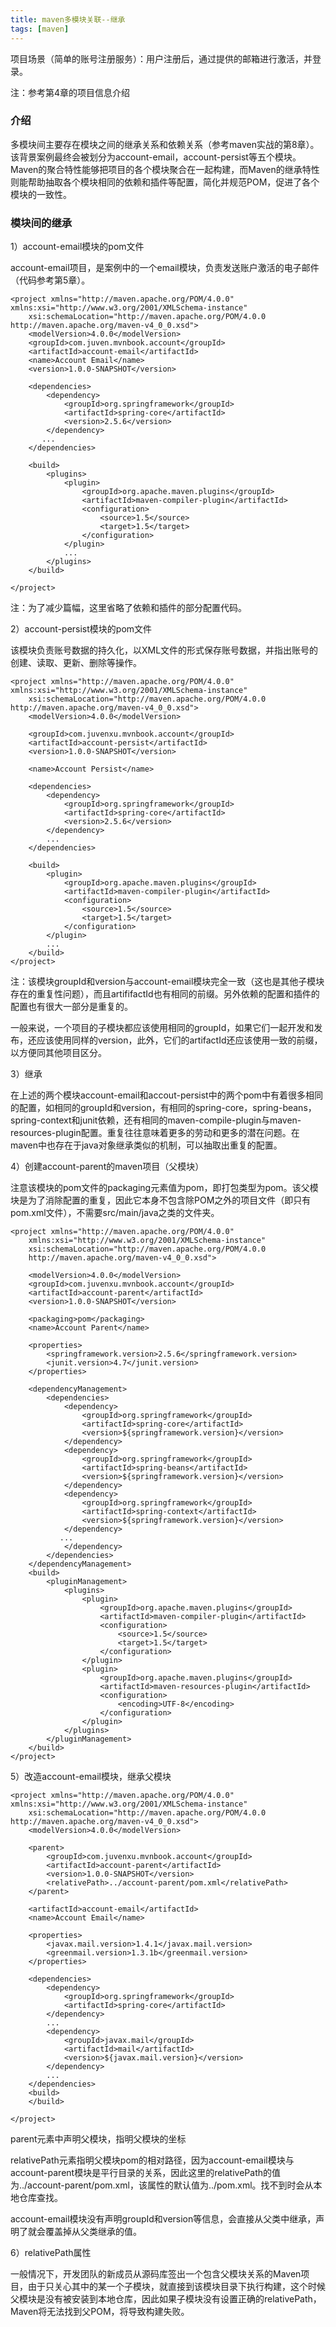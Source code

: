 ```yaml
---
title: maven多模块关联--继承
tags: [maven]
---
```


项目场景（简单的账号注册服务）：用户注册后，通过提供的邮箱进行激活，并登录。

注：参考第4章的项目信息介绍

### 介绍

多模块间主要存在模块之间的继承关系和依赖关系（参考maven实战的第8章）。该背景案例最终会被划分为account-email，account-persist等五个模块。Maven的聚合特性能够把项目的各个模块聚合在一起构建，而Maven的继承特性则能帮助抽取各个模块相同的依赖和插件等配置，简化并规范POM，促进了各个模块的一致性。

### 模块间的继承

1）account-email模块的pom文件

account-email项目，是案例中的一个email模块，负责发送账户激活的电子邮件（代码参考第5章）。

```
<project xmlns="http://maven.apache.org/POM/4.0.0" xmlns:xsi="http://www.w3.org/2001/XMLSchema-instance"
    xsi:schemaLocation="http://maven.apache.org/POM/4.0.0 http://maven.apache.org/maven-v4_0_0.xsd">
    <modelVersion>4.0.0</modelVersion>
    <groupId>com.juven.mvnbook.account</groupId>
    <artifactId>account-email</artifactId>
    <name>Account Email</name>
    <version>1.0.0-SNAPSHOT</version>

    <dependencies>
        <dependency>
            <groupId>org.springframework</groupId>
            <artifactId>spring-core</artifactId>
            <version>2.5.6</version>
        </dependency>
       ...
    </dependencies>

    <build>
        <plugins>
            <plugin>
                <groupId>org.apache.maven.plugins</groupId>
                <artifactId>maven-compiler-plugin</artifactId>
                <configuration>
                    <source>1.5</source>
                    <target>1.5</target>
                </configuration>
            </plugin>
            ...
        </plugins>
    </build>

</project>
```

注：为了减少篇幅，这里省略了依赖和插件的部分配置代码。

2）account-persist模块的pom文件

该模块负责账号数据的持久化，以XML文件的形式保存账号数据，并指出账号的创建、读取、更新、删除等操作。

```
<project xmlns="http://maven.apache.org/POM/4.0.0" xmlns:xsi="http://www.w3.org/2001/XMLSchema-instance"
    xsi:schemaLocation="http://maven.apache.org/POM/4.0.0 http://maven.apache.org/maven-v4_0_0.xsd">
    <modelVersion>4.0.0</modelVersion>
    
    <groupId>com.juvenxu.mvnbook.account</groupId>
    <artifactId>account-persist</artifactId>
    <version>1.0.0-SNAPSHOT</version>
    
    <name>Account Persist</name>

    <dependencies>
        <dependency>
            <groupId>org.springframework</groupId>
            <artifactId>spring-core</artifactId>
            <version>2.5.6</version>
        </dependency>
        ...
    </dependencies>

    <build>
        <plugin>
            <groupId>org.apache.maven.plugins</groupId>
            <artifactId>maven-compiler-plugin</artifactId>
            <configuration>
                <source>1.5</source>
                <target>1.5</target>
            </configuration>
        </plugin>
        ...
    </build>
</project>
```

注：该模块groupId和version与account-email模块完全一致（这也是其他子模块存在的重复性问题），而且artififactId也有相同的前缀。另外依赖的配置和插件的配置也有很大一部分是重复的。

一般来说，一个项目的子模块都应该使用相同的groupId，如果它们一起开发和发布，还应该使用同样的version，此外，它们的artifactId还应该使用一致的前缀，以方便同其他项目区分。

3）继承

在上述的两个模块account-email和accout-persist中的两个pom中有着很多相同的配置，如相同的groupId和version，有相同的spring-core，spring-beans，spring-context和junit依赖，还有相同的maven-compile-plugin与maven-resources-plugin配置。重复往往意味着更多的劳动和更多的潜在问题。在maven中也存在于java对象继承类似的机制，可以抽取出重复的配置。

4）创建account-parent的maven项目（父模块）

注意该模块的pom文件的packaging元素值为pom，即打包类型为pom。该父模块是为了消除配置的重复，因此它本身不包含除POM之外的项目文件（即只有pom.xml文件），不需要src/main/java之类的文件夹。

```
<project xmlns="http://maven.apache.org/POM/4.0.0" 
    xmlns:xsi="http://www.w3.org/2001/XMLSchema-instance"
    xsi:schemaLocation="http://maven.apache.org/POM/4.0.0 
    http://maven.apache.org/maven-v4_0_0.xsd">

    <modelVersion>4.0.0</modelVersion>
    <groupId>com.juvenxu.mvnbook.account</groupId>
    <artifactId>account-parent</artifactId>
    <version>1.0.0-SNAPSHOT</version>

    <packaging>pom</packaging>
    <name>Account Parent</name>

    <properties>
        <springframework.version>2.5.6</springframework.version>
        <junit.version>4.7</junit.version>
    </properties>

    <dependencyManagement>
        <dependencies>
            <dependency>
                <groupId>org.springframework</groupId>
                <artifactId>spring-core</artifactId>
                <version>${springframework.version}</version>
            </dependency>
            <dependency>
                <groupId>org.springframework</groupId>
                <artifactId>spring-beans</artifactId>
                <version>${springframework.version}</version>
            </dependency>
            <dependency>
                <groupId>org.springframework</groupId>
                <artifactId>spring-context</artifactId>
                <version>${springframework.version}</version>
            </dependency>
           ...
            </dependency>
        </dependencies>
    </dependencyManagement>
    <build>
        <pluginManagement>
            <plugins>
                <plugin>
                    <groupId>org.apache.maven.plugins</groupId>
                    <artifactId>maven-compiler-plugin</artifactId>
                    <configuration>
                        <source>1.5</source>
                        <target>1.5</target>
                    </configuration>
                </plugin>
                <plugin>
                    <groupId>org.apache.maven.plugins</groupId>
                    <artifactId>maven-resources-plugin</artifactId>
                    <configuration>
                        <encoding>UTF-8</encoding>
                    </configuration>
                </plugin>
            </plugins>
        </pluginManagement>
    </build>    
</project>
```

5）改造account-email模块，继承父模块

```
<project xmlns="http://maven.apache.org/POM/4.0.0" xmlns:xsi="http://www.w3.org/2001/XMLSchema-instance"
    xsi:schemaLocation="http://maven.apache.org/POM/4.0.0 http://maven.apache.org/maven-v4_0_0.xsd">
    <modelVersion>4.0.0</modelVersion>
    
    <parent>
        <groupId>com.juvenxu.mvnbook.account</groupId>
        <artifactId>account-parent</artifactId>
        <version>1.0.0-SNAPSHOT</version>
        <relativePath>../account-parent/pom.xml</relativePath>
    </parent>
    
    <artifactId>account-email</artifactId>
    <name>Account Email</name>

    <properties>
        <javax.mail.version>1.4.1</javax.mail.version>
        <greenmail.version>1.3.1b</greenmail.version>
    </properties>

    <dependencies>
        <dependency>
            <groupId>org.springframework</groupId>
            <artifactId>spring-core</artifactId>        
        </dependency>
        ...
        <dependency>
            <groupId>javax.mail</groupId>
            <artifactId>mail</artifactId>
            <version>${javax.mail.version}</version>
        </dependency>       
        ...
    </dependencies>
    <build>
    </build>

</project>
```

parent元素中声明父模块，指明父模块的坐标

relativePath元素指明父模块pom的相对路径，因为account-email模块与account-parent模块是平行目录的关系，因此这里的relativePath的值为../account-parent/pom.xml，该属性的默认值为../pom.xml。找不到时会从本地仓库查找。

account-email模块没有声明groupId和version等信息，会直接从父类中继承，声明了就会覆盖掉从父类继承的值。

6）relativePath属性

一般情况下，开发团队的新成员从源码库签出一个包含父模块关系的Maven项目，由于只关心其中的某一个子模块，就直接到该模块目录下执行构建，这个时候父模块是没有被安装到本地仓库，因此如果子模块没有设置正确的relativePath，Maven将无法找到父POM，将导致构建失败。
